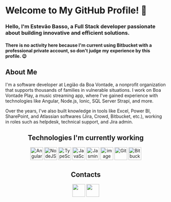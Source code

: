 # Welcome to My GitHub Profile! 👋

### Hello, I'm Estevão Basso, a Full Stack developer passionate about building innovative and efficient solutions.
#### There is no activity here because I'm current using Bitbucket with a professional private account, so don't judge my experience by this profile. 😉

## About Me
I'm a software developer at Legião da Boa Vontade, a nonprofit organization that supports thousands of families in vulnerable situations. I work on Boa Vontade Play, a music streaming app, where I've gained experience with technologies like Angular, Node.js, Ionic, SQL Server Strapi, and more.

Over the years, I've also built knowledge in tools like Excel, Power BI, SharePoint, and Atlassian softwares (Jira, Crowd, Bitbucket, etc.), working in roles such as helpdesk, technical support, and Jira admin.

<h2 align="center">Technologies I'm currently working</h2>
<div align="center">
  <img width="40" height="40" alt="Angular" src="https://github.com/user-attachments/assets/28e4ba78-f344-45be-bfef-616dd8b86f1e" />
  <img width="40" height="40" alt="NodeJS" src="https://github.com/user-attachments/assets/d39f2a26-ea2c-4466-8a20-b09be169e8d5" />
  <img width="40" height="40" alt="TypeScript" src="https://github.com/user-attachments/assets/ba27bf75-db71-4f38-8bc1-724a0637e11e" />
  <img width="40" height="40" alt="JavaScript" src="https://github.com/user-attachments/assets/229520bf-6508-48aa-b325-f14be871feab" />
  <img width="40" height="40" alt="Jasmine" src="https://github.com/user-attachments/assets/7a5839ab-7a90-4395-aed8-a8dd5a2ae4ff" />
  <img width="40" height="40" alt="image" src="https://github.com/user-attachments/assets/0467f58f-fc43-4547-96de-6db15a53a242" />
  <img width="40" height="40" alt="Git" src="https://github.com/user-attachments/assets/0eeebd38-3794-4aa9-a42d-8b7b311f8cfc" />
  <img width="40" height="40" alt="Bitbucket" src="https://github.com/user-attachments/assets/f5ebc4ae-d31e-4f77-9433-74533397a08b" />
</div>

<h2 align="center">Contacts</h2>

<div align="center"> 
    <a href="https://www.linkedin.com/in/estevao-basso/" target="_blank"><img width="40" height="40" src="https://github.com/user-attachments/assets/ee11ed40-d4c5-43e9-b0a7-e6764b65a202"/></a>
    <a href="mailto:ebch.soares@outlook.com" target="_blank"><img width="40" height="40" src="https://github.com/user-attachments/assets/972f8850-1393-486b-b193-d4d1bb5c12a4"/></a>
</div>
